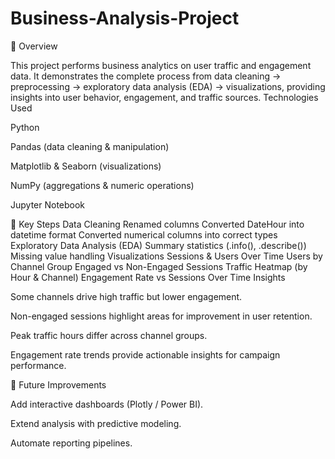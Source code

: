 # Business-Analysis-Project

🔹 Overview

This project performs business analytics on user traffic and engagement data.
It demonstrates the complete process from data cleaning → preprocessing → exploratory data analysis (EDA) → visualizations, providing insights into user behavior, engagement, and traffic sources.
Technologies Used

Python 

Pandas (data cleaning & manipulation)

Matplotlib & Seaborn (visualizations)

NumPy (aggregations & numeric operations)

Jupyter Notebook

🔹 Key Steps
Data Cleaning
Renamed columns
Converted DateHour into datetime format
Converted numerical columns into correct types
Exploratory Data Analysis (EDA)
Summary statistics (.info(), .describe())
Missing value handling
Visualizations
Sessions & Users Over Time
Users by Channel Group
Engaged vs Non-Engaged Sessions
Traffic Heatmap (by Hour & Channel)
Engagement Rate vs Sessions Over Time
Insights

Some channels drive high traffic but lower engagement.

Non-engaged sessions highlight areas for improvement in user retention.

Peak traffic hours differ across channel groups.

Engagement rate trends provide actionable insights for campaign performance.

🔹 Future Improvements

Add interactive dashboards (Plotly / Power BI).

Extend analysis with predictive modeling.

Automate reporting pipelines.
